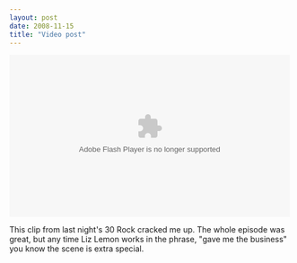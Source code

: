 ```yaml
---
layout: post
date: 2008-11-15
title: "Video post"
---
```

<object width="500" height="289"><param name="movie" value="http://www.hulu.com/embed/5yhj_Fingr7Ed7Uo9oMBVg/616/686"></param><embed src="http://www.hulu.com/embed/5yhj_Fingr7Ed7Uo9oMBVg/616/686" type="application/x-shockwave-flash"  width="500" height="289"></embed></object>

This clip from last night's 30 Rock cracked me up. The whole episode was great, but any time Liz Lemon works in the phrase, "gave me the business" you know the scene is extra special. 